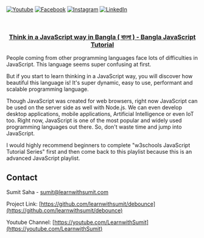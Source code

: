 [![Youtube][youtube-shield]][youtube-url]
[![Facebook][facebook-shield]][facebook-url]
[![Instagram][instagram-shield]][instagram-url]
[![LinkedIn][linkedin-shield]][linkedin-url]

<!-- PROJECT LOGO -->
<br />
<p align="center">
  <h3 align="center">
<a href="https://youtube.com/playlist?list=PLHiZ4m8vCp9Nflbo9a0pZuLscG_Xc7DKq">Think in a JavaScript way in Bangla ( বাংলা ) - Bangla JavaScript Tutorial
</a>
</h3>

People coming from other programming languages face lots of difficulties in JavaScript.
This language seems super confusing at first.

But if you start to learn thinking in a JavaScript way,
you will discover how beautiful this language is! It's super dynamic,
easy to use, performant and scalable programming language.

Though JavaScript was created for web browsers,
right now JavaScript can be used on the server side as well with Node.js.
We can even develop desktop applications,
mobile applications, Artificial Intelligence or even IoT too. Right now,
JavaScript is one of the most popular and widely used programming languages out there.
So, don't waste time and jump into JavaScript.

I would highly recommend beginners to complete "w3schools JavaScript Tutorial Series" first 
and then come back to this playlist because this is an advanced JavaScript playlist.


<!-- CONTACT -->

## Contact

Sumit Saha - [sumit@learnwithsumit.com](mailto:sumit@learnwithsumit.com)

Project Link: [https://github.com/learnwithsumit/debounce](https://github.com/learnwithsumit/debounce)

Youtube Channel: [https://youtube.com/LearnwithSumit](https://youtube.com/LearnwithSumit)

<!-- MARKDOWN LINKS & IMAGES -->

[youtube-shield]: https://img.shields.io/badge/-Youtube-black.svg?style=flat-square&logo=youtube&color=555&logoColor=white
[youtube-url]: https://youtube.com/LearnwithSumit
[facebook-shield]: https://img.shields.io/badge/-Facebook-black.svg?style=flat-square&logo=facebook&color=555&logoColor=white
[facebook-url]: https://facebook.com/letslearnwithsumit
[instagram-shield]: https://img.shields.io/badge/-Instagram-black.svg?style=flat-square&logo=instagram&color=555&logoColor=white
[instagram-url]: https://instagram.com/learnwithsumit
[linkedin-shield]: https://img.shields.io/badge/-LinkedIn-black.svg?style=flat-square&logo=linkedin&colorB=555
[linkedin-url]: https://linkedin.com/company/learnwithsumit
